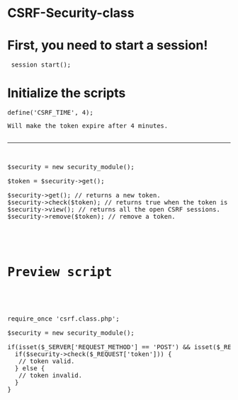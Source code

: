 CSRF-Security-class
===================


<h1>First, you need to start a session!</h1>

<pre> session_start(); </pre>

<h1>Initialize the scripts</h1>

<pre>
define('CSRF_TIME', 4);
<pre>
Will make the token expire after 4 minutes.

<hr>

$security = new security_module();

$token = $security->get();

$security->get(); // returns a new token.
$security->check($token); // returns true when the token is valid, if not it will return false.
$security->view(); // returns all the open CSRF sessions.
$security->remove($token); // remove a token.

</pre>

<h1>Preview script</h1>

<pre>

require_once 'csrf.class.php';

$security = new security_module();

if(isset($_SERVER['REQUEST_METHOD'] == 'POST') && isset($_REQUEST['token'])) {
  if($security->check($_REQUEST['token'])) {
   // token valid.
  } else {
   // token invalid.
  }
}

</pre>
